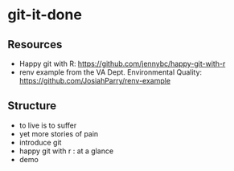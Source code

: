 # git-it-done

## Resources

- Happy git with R: <https://github.com/jennybc/happy-git-with-r> 
- renv example from the VA Dept. Environmental Quality: <https://github.com/JosiahParry/renv-example>

## Structure

- to live is to suffer 
- yet more stories of pain 
- introduce git 
- happy git with r : at a glance 
- demo

